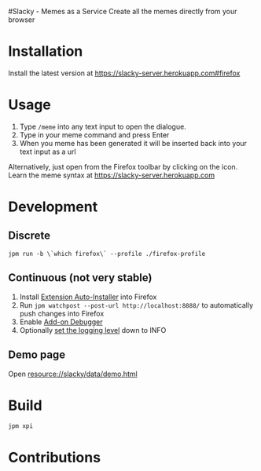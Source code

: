 #Slacky - Memes as a Service
Create all the memes directly from your browser

# Installation

Install the latest version at https://slacky-server.herokuapp.com#firefox

# Usage

1. Type `/meme` into any text input to open the dialogue.
2. Type in your meme command and press Enter
3. When you meme has been generated it will be inserted back into your text input as a url

Alternatively, just open from the Firefox toolbar by clicking on the icon.
Learn the meme syntax at https://slacky-server.herokuapp.com

# Development

## Discrete

```
jpm run -b \`which firefox\` --profile ./firefox-profile
```

## Continuous (not very stable)

1. Install [Extension Auto-Installer](https://addons.mozilla.org/en-US/firefox/addon/autoinstaller/) into Firefox
2. Run `jpm watchpost --post-url http://localhost:8888/` to automatically push changes into Firefox
3. Enable [Add-on Debugger](https://developer.mozilla.org/en-US/Add-ons/Add-on_Debugger)
4. Optionally [set the logging level](https://blog.mozilla.org/addons/2013/03/27/changes-to-console-log-behaviour-in-sdk-1-14/) down to INFO

## Demo page
Open [resource://slacky/data/demo.html](resource://slacky/data/demo.html)

# Build

`jpm xpi`

# Contributions
